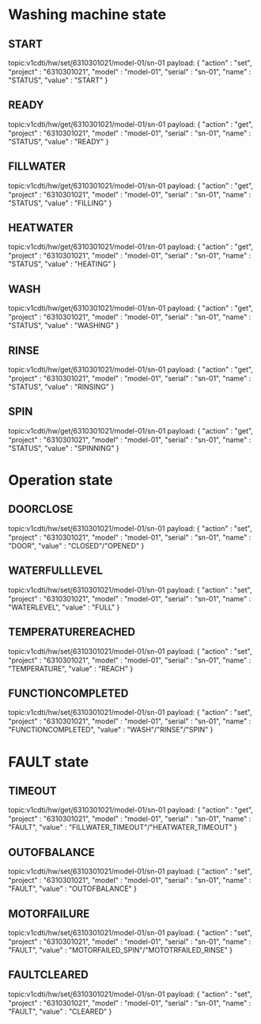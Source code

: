 # Washing machine state

## START
topic:v1cdti/hw/set/ุ6310301021/model-01/sn-01
payload: {
    "action"    :   "set",
    "project"   :   "6310301021",
    "model"     :   "model-01",
    "serial"    :   "sn-01",
    "name"      :   "STATUS",
    "value"     :   "START"
}

## READY
topic:v1cdti/hw/get/ุ6310301021/model-01/sn-01
payload: {
    "action"    :   "get",
    "project"   :   "6310301021",
    "model"     :   "model-01",
    "serial"    :   "sn-01",
    "name"      :   "STATUS",
    "value"     :   "READY"
}

## FILLWATER
topic:v1cdti/hw/get/ุ6310301021/model-01/sn-01
payload: {
    "action"    :   "get",
    "project"   :   "6310301021",
    "model"     :   "model-01",
    "serial"    :   "sn-01",
    "name"      :   "STATUS",
    "value"     :   "FILLING"
}

## HEATWATER
topic:v1cdti/hw/get/ุ6310301021/model-01/sn-01
payload: {
    "action"    :   "get",
    "project"   :   "6310301021",
    "model"     :   "model-01",
    "serial"    :   "sn-01",
    "name"      :   "STATUS",
    "value"     :   "HEATING"
}

## WASH
topic:v1cdti/hw/get/ุ6310301021/model-01/sn-01
payload: {
    "action"    :   "get",
    "project"   :   "6310301021",
    "model"     :   "model-01",
    "serial"    :   "sn-01",
    "name"      :   "STATUS",
    "value"     :   "WASHING"
}

## RINSE
topic:v1cdti/hw/get/ุ6310301021/model-01/sn-01
payload: {
    "action"    :   "get",
    "project"   :   "6310301021",
    "model"     :   "model-01",
    "serial"    :   "sn-01",
    "name"      :   "STATUS",
    "value"     :   "RINSING"
}

## SPIN
topic:v1cdti/hw/get/ุ6310301021/model-01/sn-01
payload: {
    "action"    :   "get",
    "project"   :   "6310301021",
    "model"     :   "model-01",
    "serial"    :   "sn-01",
    "name"      :   "STATUS",
    "value"     :   "SPINNING"
}

# Operation state

## DOORCLOSE
topic:v1cdti/hw/set/ุ6310301021/model-01/sn-01
payload: {
    "action"    :   "set",
    "project"   :   "6310301021",
    "model"     :   "model-01",
    "serial"    :   "sn-01",
    "name"      :   "DOOR",
    "value"     :   "CLOSED"/"OPENED"
}

## WATERFULLLEVEL
topic:v1cdti/hw/set/ุ6310301021/model-01/sn-01
payload: {
    "action"    :   "set",
    "project"   :   "6310301021",
    "model"     :   "model-01",
    "serial"    :   "sn-01",
    "name"      :   "WATERLEVEL",
    "value"     :   "FULL"
}

## TEMPERATUREREACHED
topic:v1cdti/hw/set/ุ6310301021/model-01/sn-01
payload: {
    "action"    :   "set",
    "project"   :   "6310301021",
    "model"     :   "model-01",
    "serial"    :   "sn-01",
    "name"      :   "TEMPERATURE",
    "value"     :   "REACH"
}

## FUNCTIONCOMPLETED
topic:v1cdti/hw/set/ุ6310301021/model-01/sn-01
payload: {
    "action"    :   "set",
    "project"   :   "6310301021",
    "model"     :   "model-01",
    "serial"    :   "sn-01",
    "name"      :   "FUNCTIONCOMPLETED",
    "value"     :   "WASH"/"RINSE"/"SPIN"
}

# FAULT state

## TIMEOUT
topic:v1cdti/hw/get/ุ6310301021/model-01/sn-01
payload: {
    "action"    :   "get",
    "project"   :   "6310301021",
    "model"     :   "model-01",
    "serial"    :   "sn-01",
    "name"      :   "FAULT",
    "value"     :   "FILLWATER_TIMEOUT"/"HEATWATER_TIMEOUT"
}

## OUTOFBALANCE
topic:v1cdti/hw/set/ุ6310301021/model-01/sn-01
payload: {
    "action"    :   "set",
    "project"   :   "6310301021",
    "model"     :   "model-01",
    "serial"    :   "sn-01",
    "name"      :   "FAULT",
    "value"     :   "OUTOFBALANCE"
}

## MOTORFAILURE
topic:v1cdti/hw/set/ุ6310301021/model-01/sn-01
payload: {
    "action"    :   "set",
    "project"   :   "6310301021",
    "model"     :   "model-01",
    "serial"    :   "sn-01",
    "name"      :   "FAULT",
    "value"     :   "MOTORFAILED_SPIN"/"MOTOTRFAILED_RINSE"
}

## FAULTCLEARED
topic:v1cdti/hw/set/ุ6310301021/model-01/sn-01
payload: {
    "action"    :   "set",
    "project"   :   "6310301021",
    "model"     :   "model-01",
    "serial"    :   "sn-01",
    "name"      :   "FAULT",
    "value"     :   "CLEARED"
}

